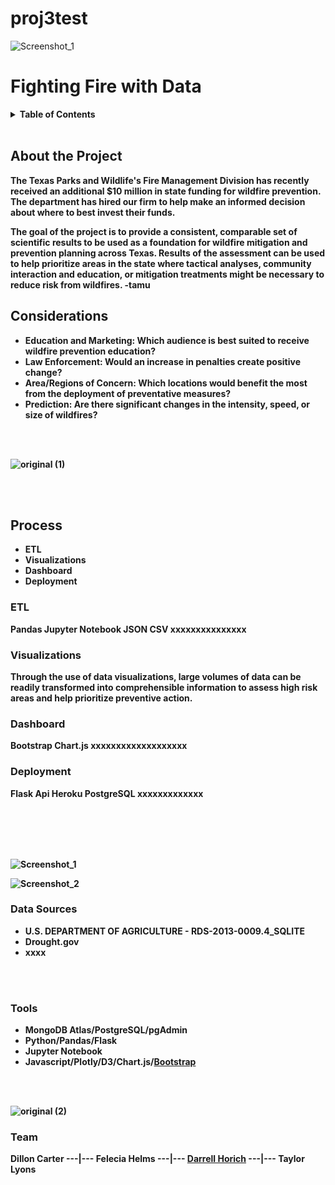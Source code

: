 # proj3test

<div id="top"></div>
<!--
*** Thanks for checking out the Best-README-Template. If you have a suggestion
*** that would make this better, please fork the repo and create a pull request
*** or simply open an issue with the tag "enhancement".
*** Don't forget to give the project a star!
*** Thanks again! Now go create something AMAZING! :D
-->


![Screenshot_1](https://user-images.githubusercontent.com/82190357/137617782-5d8d6180-0c64-4ce5-9351-4eb1abfd946e.png)









#                                                               Fighting Fire with Data <b><b><b>


<!-- TABLE OF CONTENTS -->
<details>
  <summary><b>Table of Contents</b></summary>
  <ol>
    <li>
      <a href="#about-the-project">About The Project</a>
      <ul>
        <li><a href="#built-with">Built With</a></li>
      </ul>
    </li>
    <li>
      <a href="#Process">Process</a>
      <ul>
        <li><a href="#ETL">ETL</a></li>
        <li><a href="#Visualizations">Visualizations</a></li>
        <li><a href="#Dashboard">Dashboard</a></li>
        <li><a href="#Deployment">Deployment</a></li
      </ul>
    <li><a href="#xxxxx">xxxxx</a></li>
    <li><a href="#Data Sources">Data Sources</a></li>
    <li><a href="#Tools">Tools</a></li>
    <li><a href="#Team">Team</a></li>
  </ol>
</details>

<br>


## About the Project

The Texas Parks and Wildlife's Fire Management Division has recently received an additional $10 million in state funding for wildfire prevention. The department has hired our firm to help make an informed decision about where to best invest their funds.

The goal of the project is to provide a consistent, comparable set of scientific results to be used as a foundation for wildfire mitigation and prevention planning across Texas. Results of the assessment can be used to help prioritize areas in the state where tactical analyses, community interaction and education, or mitigation treatments might be necessary to reduce risk from wildfires. -tamu

## Considerations
- Education and Marketing: Which audience is best suited to receive wildfire prevention education?
- Law Enforcement: Would an increase in penalties create positive change?
- Area/Regions of Concern: Which locations would benefit the most from the deployment of preventative measures?
- Prediction: Are there significant changes in the intensity, speed, or size of wildfires?

<br>
<br>

![original (1)](https://user-images.githubusercontent.com/82190357/137281572-0335e82c-8b80-4629-ba77-f52850a4988b.jpg)

<br>
<br>

## Process
- ETL
- Visualizations
- Dashboard
- Deployment


### ETL
Pandas Jupyter Notebook JSON CSV xxxxxxxxxxxxxxx

### Visualizations
Through the use of data visualizations, large volumes of data can be readily transformed into comprehensible information to assess high risk areas and help prioritize preventive action.

### Dashboard
Bootstrap Chart.js xxxxxxxxxxxxxxxxxxx

### Deployment
Flask Api Heroku PostgreSQL xxxxxxxxxxxxx

<br>
<br>
<br>
<br>





![Screenshot_1](https://user-images.githubusercontent.com/82190357/137281183-61a99571-7f9b-44b2-a7e6-bc53a48d4028.png)





![Screenshot_2](https://user-images.githubusercontent.com/82190357/137281299-81037403-39f6-4d31-bdc9-b2740cc2330a.png)


### Data Sources
- U.S. DEPARTMENT OF AGRICULTURE - RDS-2013-0009.4_SQLITE
- Drought.gov
- xxxx


<br>
<br>

### Tools
- MongoDB Atlas/PostgreSQL/pgAdmin
- Python/Pandas/Flask
- Jupyter Notebook
- Javascript/Plotly/D3/Chart.js/[Bootstrap](https://getbootstrap.com)

<br>
<br>


![original (2)](https://user-images.githubusercontent.com/82190357/137583931-03c513ea-a48b-441b-be67-ff8462385408.jpg)



### Team
Dillon Carter ---|--- Felecia Helms ---|--- [Darrell Horich](https://github.com/D11eleven) ---|--- Taylor Lyons





